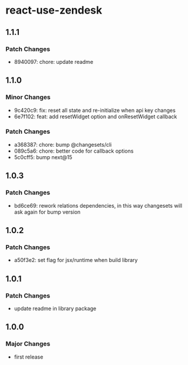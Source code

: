 # react-use-zendesk

## 1.1.1

### Patch Changes

- 8940097: chore: update readme

## 1.1.0

### Minor Changes

- 9c420c9: fix: reset all state and re-initialize when api key changes
- 6e7f102: feat: add resetWidget option and onResetWidget callback

### Patch Changes

- a368387: chore: bump @changesets/cli
- 089c5a6: chore: better code for callback options
- 5c0cff5: bump next@15

## 1.0.3

### Patch Changes

- bd6ce69: rework relations dependencies, in this way changesets will ask again for bump version

## 1.0.2

### Patch Changes

- a50f3e2: set flag for jsx/runtime when build library

## 1.0.1

### Patch Changes

- update readme in library package

## 1.0.0

### Major Changes

- first release
